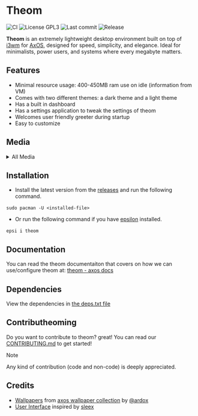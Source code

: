 # Theom

![CI](https://github.com/AxOS-project/Theom/actions/workflows/syntax.yml/badge.svg)
![License GPL3](https://img.shields.io/badge/License-GPL3-yellow.svg)
![Last commit](https://img.shields.io/github/last-commit/AxOS-project/Theom)
![Release](https://img.shields.io/github/v/release/AxOS-project/Theom)

**Theom** is an extremely lightweight desktop environment built on top of [i3wm](https://i3wm.org/) for [AxOS](https://www.axos-project.com/), designed for speed, simplicity, and elegance. Ideal for minimalists, power users, and systems where every megabyte matters.

## Features

- Minimal resource usage: 400-450MB ram use on idle (information from VM)
- Comes with two different themes: a dark theme and a light theme
- Has a built in dashboard
- Has a settings application to tweak the settings of theom
- Welcomes user friendly greeter during startup
- Easy to customize

## Media

<details>
  <summary>All Media</summary>

### Videos

https://github.com/user-attachments/assets/d375fad4-aa67-46c7-b52b-64dcab6368f1

### Screenshots

![image](https://raw.githubusercontent.com/AxOS-project/Theom/main/screenshots/screenshot1.png)
![image](https://raw.githubusercontent.com/AxOS-project/Theom/main/screenshots/screenshot2.png)
![image](https://raw.githubusercontent.com/AxOS-project/Theom/main/screenshots/screenshot3.png)
![image](https://raw.githubusercontent.com/AxOS-project/Theom/main/screenshots/screenshot4.png)
![image](https://raw.githubusercontent.com/AxOS-project/Theom/main/screenshots/theom-bar.gif)

</details>

## Installation

- Install the latest version from the [releases](https://github.com/AxOS-project/Theom/releases) and run the following command.

```
sudo pacman -U <installed-file>
```

- Or run the following command if you have [epsilon](https://github.com/AxOs-project/epsilon) installed.

```
epsi i theom
```

## Documentation

You can read the theom documentaiton that covers on how we can use/configure theom at: [theom - axos docs](https://www.axos-project.com/docs/guides/theom/)

## Dependencies

View the dependencies in [the deps.txt file](https://raw.githubusercontent.com/AxOS-project/Theom/main/deps.txt)

## Contributheoming

Do you want to contribute to theom? great! You can read our [CONTRIBUTING.md](https://github.com/AxOS-project/Theom/blob/main/CONTRIBUTING.md) to get started!

> [!NOTE]
> Any kind of contribution (code and non-code) is deeply appreciated.

## Credits

- [Wallpapers](<https://en.wikipedia.org/wiki/Wallpaper_(computing)>) from [axos wallpaper collection](https://github.com/AxOS-project/wallpapers) by [@ardox](https://github.com/levraiardox)
- [User Interface](https://en.wikipedia.org/wiki/User_interface) inspired by [sleex](https://github.com/AxOS-project/Sleex)
